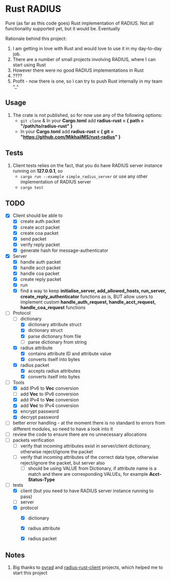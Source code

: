 # Rust RADIUS 
Pure (as far as this code goes) Rust implementation of RADIUS.
Not all functionality supported yet, but it would be. Eventually

Rationale behind this project:
1. I am getting in love with Rust and would love to use it in my day-to-day job.
2. There are a number of small projects involving RADIUS, where I can start using Rust
3. However there were no good RADIUS implementations in Rust
4. ????
5. Profit - now there is one, so I can try to push Rust internally in my team ^_^


## Usage
1. The crate is not published, so for now use any of the following options:
   - `git clone` & In your **Cargo.toml** add **radius-rust = { path = "/path/to/radius-rust" }**
   - In your **Cargo.toml** add **radius-rust = { git = "https://github.com/MikhailMS/rust-radius" }**


## Tests
1. Client tests relies on the fact, that you do have RADIUS server instance running on **127.0.0.1**, so
   - `cargo run --example simple_radius_server` or use any other implementation of RADIUS server
   - `cargo test`


## TODO
- [x] Client should be able to
  - [x] create auth  packet
  - [x] create acct  packet
  - [x] create coa   packet
  - [x] send         packet
  - [x] verify reply packet
  - [x] generate hash for message-authenticator
- [x] Server
  - [x] handle auth packet
  - [x] handle acct packet
  - [x] handle coa  packet
  - [x] create reply packet
  - [x] run
  - [x] find a way to keep **initialise_server, add_allowed_hosts, run_server, create_reply_authenticator** functions as is, BUT allow users to implement custom **handle_auth_request, handle_acct_request, handle_coa_request** functions
- [ ] Protocol
  - [ ] dictionary
    - [x] dictionary attribute struct
    - [x] dictionary struct
    - [x] parse dictionary from file
    - [ ] parse dictionary from string
  - [x] radius attribute 
    - [x] contains attribute ID and attribute value
    - [x] converts itself into bytes
  - [x] radius packet
    - [x] accepts  radius attributes
    - [x] converts itself into bytes
- [ ] Tools
  - [x] add IPv6        to **Vec<u8>** conversion
  - [ ] add **Vec<u8>** to IPv6        conversion
  - [x] add IPv4        to **Vec<u8>** conversion
  - [x] add **Vec<u8>** to IPv4        conversion
  - [x] encrypt password
  - [x] decrypt password
- [ ] better error handling - at the moment there is no standard to errors from different modules, so need to have a look into it
- [ ] review the code to ensure there are no unnecessary allocations
- [ ] packets verification
  - [ ] verify that incoming attributes exist in server/client dictionary, otherwise reject/ignore the packet
  - [ ] verify that incoming attributes of the correct data type,          otherwise reject/ignore the packet, but server also
    - [ ] should be using VALUE from Dictionary, if attribute name is a match and there are corresponding VALUEs, for example **Acct-Status-Type**
- [ ] tests
  - [x] client (but you need to have RADIUS server instance running to pass)
  - [ ] server
  - [x] protocol
    - [x] dictionary
    - [x] radius attribute
    - [x] radius packet


## Notes
1. Big thanks to [pyrad](https://github.com/pyradius/pyrad) and [radius-rust-client](https://github.com/athonet-open/rust-radius-client) projects, which helped me to start this project
